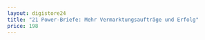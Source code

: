 ```yaml
---
layout: digistore24
title: "21 Power-Briefe: Mehr Vermarktungsaufträge und Erfolg"
price: 198
---
```


